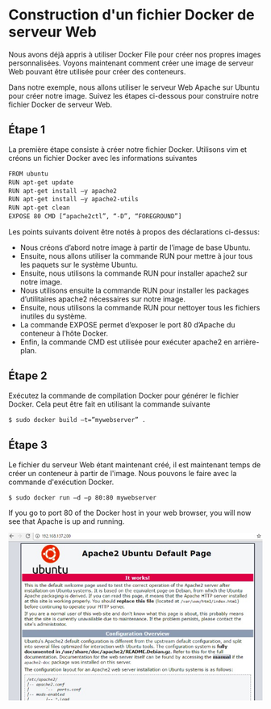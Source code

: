 # Construction d'un fichier Docker de serveur Web

Nous avons déjà appris à utiliser Docker File pour créer nos propres images personnalisées. Voyons maintenant comment créer une image de serveur Web pouvant être utilisée pour créer des conteneurs.

Dans notre exemple, nous allons utiliser le serveur Web Apache sur Ubuntu pour créer notre image. Suivez les étapes ci-dessous pour construire notre fichier Docker de serveur Web.

## Étape 1
La première étape consiste à créer notre fichier Docker. Utilisons vim et créons un fichier Docker avec les informations suivantes
```sh
FROM ubuntu 
RUN apt-get update 
RUN apt-get install –y apache2 
RUN apt-get install –y apache2-utils 
RUN apt-get clean 
EXPOSE 80 CMD [“apache2ctl”, “-D”, “FOREGROUND”]
```
Les points suivants doivent être notés à propos des déclarations ci-dessus:
* Nous créons d’abord notre image à partir de l’image de base Ubuntu.
* Ensuite, nous allons utiliser la commande RUN pour mettre à jour tous les paquets sur le système Ubuntu.
* Ensuite, nous utilisons la commande RUN pour installer apache2 sur notre image.
* Nous utilisons ensuite la commande RUN pour installer les packages d’utilitaires apache2 nécessaires sur notre image.
* Ensuite, nous utilisons la commande RUN pour nettoyer tous les fichiers inutiles du système.
* La commande EXPOSE permet d’exposer le port 80 d’Apache du conteneur à l’hôte Docker.
* Enfin, la commande CMD est utilisée pour exécuter apache2 en arrière-plan.

## Étape 2
Exécutez la commande de compilation Docker pour générer le fichier Docker. Cela peut être fait en utilisant la commande suivante
```sh
$ sudo docker build –t=”mywebserver” . 
```

## Étape 3
Le fichier du serveur Web étant maintenant créé, il est maintenant temps de créer un conteneur à partir de l'image. Nous pouvons le faire avec la commande d'exécution Docker.
```sh
$ sudo docker run –d –p 80:80 mywebserver
```

If you go to port 80 of the Docker host in your web browser, you will now see that Apache is up and running.

![](webpage.png)




